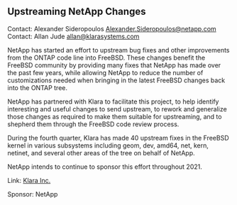 ## Upstreaming NetApp Changes ##

Contact: Alexander Sideropoulos <Alexander.Sideropoulos@netapp.com>
Contact: Allan Jude <allan@klarasystems.com>

NetApp has started an effort to upstream bug fixes and other improvements from
the ONTAP code line into FreeBSD. These changes benefit the FreeBSD
community by providing many fixes that NetApp has made over the past few years,
while allowing NetApp to reduce the number of customizations needed when
bringing in the latest FreeBSD changes back into the ONTAP tree.

NetApp has partnered with Klara to facilitate this project, to help identify
interesting and useful changes to send upstream, to rework and generalize those
changes as required to make them suitable for upstreaming, and to shepherd them
through the FreeBSD code review process.

During the fourth quarter, Klara has made 40 upstream fixes in the FreeBSD
kernel in various subsystems including geom, dev, amd64, net, kern, netinet, and
several other areas of the tree on behalf of NetApp.

NetApp intends to continue to sponsor this effort throughout 2021.

Link:	[Klara Inc.](https://klarasystems.com/freebsd-development/)

Sponsor: NetApp
